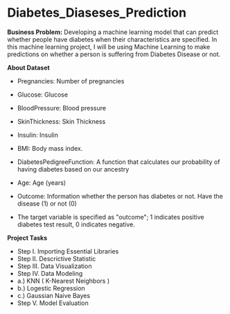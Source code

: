 # Diabetes_Diaseses_Prediction
**Business Problem:**  Developing a machine learning model that can predict whether people have diabetes when their characteristics are specified. In this machine learning project, I will be using Machine Learning to make predictions on whether a person is suffering from Diabetes Disease or not.

**About Dataset**
* Pregnancies: Number of pregnancies
* Glucose: Glucose
* BloodPressure: Blood pressure
* SkinThickness: Skin Thickness
* Insulin: Insulin
* BMI: Body mass index.
* DiabetesPedigreeFunction: A function that calculates our probability of having diabetes based on our ancestry
* Age: Age (years)
* Outcome: Information whether the person has diabetes or not. Have the disease (1) or not (0)

* The target variable is specified as "outcome"; 1 indicates positive diabetes test result, 0 indicates negative.

**Project Tasks**
* Step I. Importing Essential Libraries
* Step II. Descrictive Statistic
* Step III. Data Visualization
* Step IV. Data Modeling
* a.) KNN ( K-Nearest Neighbors )
* b.) Logestic Regression
* c.) Gaussian Naive Bayes
* Step V. Model Evaluation
